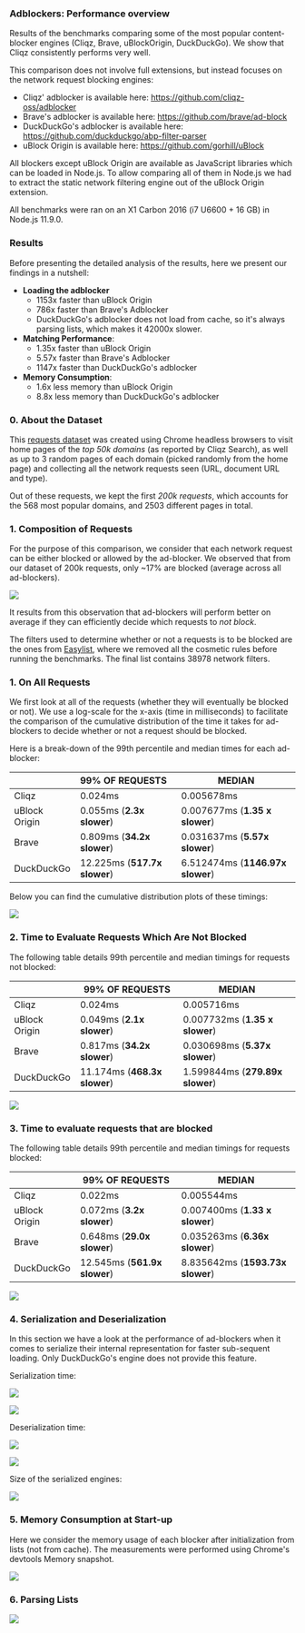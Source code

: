 ### **Adblockers: Performance overview**

Results of the benchmarks comparing some of the most popular
content-blocker engines (Cliqz, Brave, uBlockOrigin, DuckDuckGo). We
show that Cliqz consistently performs very well.

This comparison does not involve full extensions, but instead focuses on
the network request blocking engines:

* Cliqz' adblocker is available here: https://github.com/cliqz-oss/adblocker
* Brave's adblocker is available here: https://github.com/brave/ad-block
* DuckDuckGo's adblocker is available here: https://github.com/duckduckgo/abp-filter-parser
* uBlock Origin is available here: https://github.com/gorhill/uBlock

All blockers except uBlock Origin are available as JavaScript libraries
which can be loaded in Node.js. To allow comparing all of them in
Node.js we had to extract the static network filtering engine out of the
uBlock Origin extension.

All benchmarks were ran on an X1 Carbon 2016 (i7 U6600 + 16 GB) in
Node.js 11.9.0.

### Results

Before presenting the detailed analysis of the results, here we present
our findings in a nutshell:

- **Loading the adblocker**
  - 1153x faster than uBlock Origin
  - 786x faster than Brave's Adblocker
  - DuckDuckGo's adblocker does not load from cache, so it's always parsing lists, which makes it 42000x slower.
- **Matching Performance**:
  - 1.35x faster than uBlock Origin
  - 5.57x faster than Brave's Adblocker
  - 1147x faster than DuckDuckGo's adblocker
- **Memory Consumption**:
  - 1.6x less memory than uBlock Origin
  - 8.8x less memory than DuckDuckGo's adblocker

### 0. About the Dataset

This [requests dataset](https://cdn.cliqz.com/adblocking/requests_200k.json.gz)
was created using Chrome headless browsers to visit home pages of the
*top 50k domains* (as reported by Cliqz Search), as well as up to 3
random pages of each domain (picked randomly from the home page) and
collecting all the network requests seen (URL, document URL and type).

Out of these requests, we kept the first *200k requests*, which accounts
for the 568 most popular domains, and 2503 different pages in total.

### 1. Composition of Requests

For the purpose of this comparison, we consider that each network
request can be either blocked or allowed by the ad-blocker. We observed
that from our dataset of 200k requests, only ~17% are blocked (average
across all ad-blockers).

![](./plots/requests-composition.svg)

It results from this observation that ad-blockers will perform better on
average if they can efficiently decide which requests to *not block*.

The filters used to determine whether or not
a requests is to be blocked are the ones from
[Easylist](https://easylist-downloads.adblockplus.org/easylist.txt),
where we removed all the cosmetic rules before running the benchmarks.
The final list contains 38978 network filters.

### 1. On All Requests

We first look at all of the requests (whether they will eventually
be blocked or not). We use a log-scale for the x-axis (time in
milliseconds) to facilitate the comparison of the cumulative
distribution of the time it takes for ad-blockers to decide whether or
not a request should be blocked.

Here is a break-down of the 99th percentile and median times for each
ad-blocker:

|               | 99% OF REQUESTS              | MEDIAN                           |
| ------------- | :--------------------------- | -------------------------------- |
| Cliqz         | 0.024ms                      | 0.005678ms                       |
| uBlock Origin | 0.055ms (**2.3x slower**)    | 0.007677ms (**1.35 x slower**)   |
| Brave         | 0.809ms (**34.2x slower**)   | 0.031637ms (**5.57x slower**)    |
| DuckDuckGo    | 12.225ms (**517.7x slower**) | 6.512474ms (**1146.97x slower**) |

Below you can find the cumulative distribution plots of these timings:

![](./plots/cliqz-ublock-origin-brave-duckduckgo-all.svg)

### 2.  Time to Evaluate Requests Which Are Not Blocked

The following table details 99th percentile and median timings for requests not
blocked:

|               | 99% OF REQUESTS              | MEDIAN                          |
| ------------- | ---------------------------- | ------------------------------- |
| Cliqz         | 0.024ms                      | 0.005716ms                      |
| uBlock Origin | 0.049ms (**2.1x slower**)    | 0.007732ms (**1.35 x slower**)  |
| Brave         | 0.817ms (**34.2x slower**)   | 0.030698ms (**5.37x slower**)   |
| DuckDuckGo    | 11.174ms (**468.3x slower**) | 1.599844ms (**279.89x slower**) |

![](./plots/cliqz-ublock-origin-brave-duckduckgo-not-blocked.svg)

### 3.  Time to evaluate requests that are blocked

The following table details 99th percentile and median timings for requests blocked:

|               | 99% OF REQUESTS              | MEDIAN                           |
| ------------- | ---------------------------- | -------------------------------- |
| Cliqz         | 0.022ms                      | 0.005544ms                       |
| uBlock Origin | 0.072ms (**3.2x slower**)    | 0.007400ms (**1.33 x slower**)   |
| Brave         | 0.648ms (**29.0x slower**)   | 0.035263ms (**6.36x slower**)    |
| DuckDuckGo    | 12.545ms (**561.9x slower**) | 8.835642ms (**1593.73x slower**) |

![](./plots/cliqz-ublock-origin-brave-duckduckgo-blocked.svg)


### 4. Serialization and Deserialization

In this section we have a look at the performance of ad-blockers when it comes
to serialize their internal representation for faster sub-sequent loading. Only
DuckDuckGo's engine does not provide this feature.

Serialization time:

![](./plots/serialization.svg)

![](./plots/cliqz-ublock-origin-brave-serializationtimings.svg)

Deserialization time:

![](./plots/deserialization.svg)

![](./plots/cliqz-ublock-origin-brave-deserializationtimings.svg)

Size of the serialized engines:

![](./plots/cache-size.svg)

### 5. Memory Consumption at Start-up

Here we consider the memory usage of each blocker after
initialization from lists (not from cache). The measurements were
performed using Chrome's devtools Memory snapshot.

![](./plots/memory-usage-at-startup.svg)

### 6. Parsing Lists

![](./plots/time-to-parse-easylist.svg)
